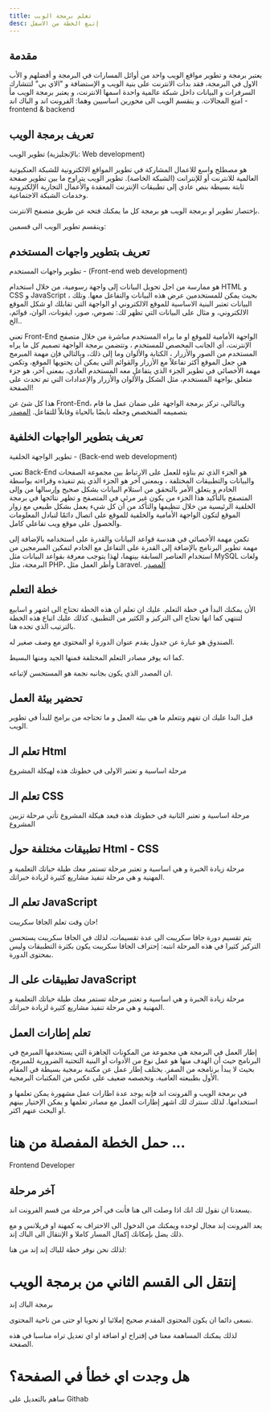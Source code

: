 ```yaml
---
title: تعلم برمجة الويب
desc: إتبع الخطة من الاسفل
---
```

## مقدمة
يعتبر برمجة و تطوير مواقع الويب واحد من أوائل المسارات في البرمجة و أفضلهم و الأب الاول في البرمجة، فقد بدأت الانترنت على بنية الويب و الإستضافة و "الاي بي" لتتشارك السرفرات و البيانات داخل شبكة عالمية واحدة اسمها الانترنت، و يعتبر برمجة الويب مأ امتع المجالات.
و ينقسم الويب الى محورين اساسيين وهما: الفرونت اند و الباك اند - frontend & backend

## تعريف برمجة الويب
تطوير الويب (بالإنجليزية: Web development) 

هو مصطلح واسع للاعمال المشاركة في تطوير المواقع الالكترونية للشبكة العنكبوتية العالمية للانترنت أو للإنترانت (الشبكة الخاصة).
تطوير الويب يتراوح ما بين تطوير صفحة ثابتة بسيطة بنص عادي إلى تطبيقات الإنترنت المعقدة والأعمال التجارية الإلكترونية وخدمات الشبكة الاجتماعية.

بإختصار تطوير او برمجة الويب هو برمجة كل ما يمكنك فتحه عن طريق متصفح الانترنت.

وينقسم تطوير الويب الى قسمين:


## تعريف بتطوير واجهات المستخدم
تطوير واجهات المستخدم - (Front-end web development)

هو ممارسة من اجل تحويل البيانات إلى واجهة رسومية، من خلال استخدام HTML و CSS و JavaScript ، بحيث يمكن للمستخدمين عرض هذه البيانات والتفاعل معها.
وتلك البيانات تعتبر البنية الاساسية للموقع الالكتروني او الواجهة التي تقابلك او شكل الموقع الالكتروني، و مثال على البيانات التي تظهر لك: نصوص، صور، ايقونات، الوان، قوائم، ..الخ

تعني Front-End الواجهة الأمامية للموقع او ما يراه المستخدم مباشرة من خلال متصفح الإنترنت، أي الجانب المخصص للمستخدم ، وتتضمن برمجة الواجهة تصميم كل ما يراه المستخدم من الصور والأزرار ، الكتابة والألوان وما إلى ذلك، وبالتالي فإن مهمة المبرمج هي جعل الموقع أكثر تفاعلاً مع الأزرار والقوائم التي يمكن أن يحتويها الموقع، وتكمن مهمة الأخصائي في تطوير الجزء الذي يتفاعل معه المستخدم العادي، بمعنى آخر، هو جزء متعلق بواجهة المستخدم، مثل الشكل والألوان والأزرار والإعدادات التي تم تحدث على الصفحة!

هذا كل شئ عن Front-End، وبالتالي، تركز برمجة الواجهة على ضمان عمل ما قام بتصميمه المتخصص وجعله نابضًا بالحياة وقابلاً للتفاعل. [المصدر](https://www.iraq-serv.com/front-end-vs-back-end/)

## تعريف بتطوير الواجهات الخلفية
تطوير الواجهة الخلفية - (Back-end web development)

تعني Back-End هو الجزء الذي تم بناؤه للعمل على الارتباط بين مجموعة الصفحات والبيانات والتطبيقات المختلفة ، وبمعنى آخر هو الجزء الذي يتم تنفيذه وقراءته بواسطة الخادم و يتعلق الأمر بالتحقق من استلام البيانات بشكل صحيح وإرسالها من وإلى المتصفح بالتأكيد هذا الجزء من يكون غير مرئي في المتصفح و تظهر نتائجها في برمجة الخلفية الرئيسية من خلال تنظيمها والتأكد من أن كل شيء يعمل بشكل طبيعي مع زوار الموقع لتكون الواجهة الأمامية والخلفية للموقع على اتصال دائمًا لتبادل المعلومات والحصول على موقع ويب تفاعلي كامل.

تكمن مهمة الأخصائي في هندسة قواعد البيانات والقدرة على استخدامه بالإضافة إلى مهمة تطوير البرنامج بالإضافة إلى القدرة على التفاعل مع الخادم لتمكين المبرمجين من استخدام العناصر السابقة بينهما، لهذا يتوجب معرفة بقواعد البيانات مثل MySQL ولغات البرمجة، مثل PHP، وأطر العمل مثل Laravel. [المصدر](https://www.iraq-serv.com/front-end-vs-back-end/)


## خطة التعلم
الأن يمكنك البدأ في خطة التعلم.
عليك ان تعلم ان هذه الخطة تحتاج الى اشهر و اسابيع لتنتهي كما انها تحتاج الى التركيز و الكثير من التطبيق، كذلك عليك اتباع هذه الخطة بالترتيب الذي تجده هنا.

<Note>
الصندوق هو عبارة عن جدول يقدم عنوان الدورة او المحتوى مع وصف صغير له.

كما انه يوفر مصادر التعلم المختلفة فمنها الجيد ومنها البسيط.

ان المصدر الذي يكون بجانبه نجمة هو المستحسن لإتباعه.

</Note>

## تحضير بيئة العمل
قبل البدا عليك ان تفهم وتتعلم ما هي بيئة العمل و ما تحتاجه من برامج للبدأ في تطوير الويب.

<WebWorkEnvironment></WebWorkEnvironment>

## تعلم الـ Html
مرحلة اساسية و تعتبر الاولى في خطوتك هذه لهيكلة المشروع

<LearnHtml></LearnHtml>

## تعلم الـ CSS
مرحلة اساسية و تعتبر الثانية في خطوتك هذه فبعد هيكلة المشروع تأتي مرحلة تزيين المشروع

<LearnCss></LearnCss>

## تطبيقات مختلفة حول Html - CSS
مرحلة زيادة الخبرة و هي اساسية و تعتبر مرحلة تستمر معك طيلة حياتك التعلمية و المهنية و هي مرحلة تنفيذ مشاريع كثيرة لزيادة خبراتك.

<AppsHtmlCss></AppsHtmlCss>

## تعلم الـ JavaScript
حان وقت تعلم الجافا سكريبت!

<Note>
  يتم تقسيم دورة جافا سكريبت الى عدة تقسيمات، لذلك في الجافا سكريبت يستحسن التركيز كثيرا في هذه المرحلة
</Note>

<Alert>
  انتبه: إحتراف الجافا سكريبت يكون بكثرة التطبيقات وليس بمحتوى الدورة.
</Alert>

<LearnJavaScript></LearnJavaScript>

## تطبيقات على الـ JavaScript
مرحلة زيادة الخبرة و هي اساسية و تعتبر مرحلة تستمر معك طيلة حياتك التعلمية و المهنية و هي مرحلة تنفيذ مشاريع كثيرة لزيادة خبراتك.

<AppsJavaScript></AppsJavaScript>

## تعلم إطارات العمل
إطار العمل في البرمجة هي مجموعة من المكونات الجاهزة التي يستخدمها المبرمج في البرنامج حيث أن الهدف منها هو عمل نوع من الأدوات أو البنية التحتية الضرورية للمبرمج، بحيث لا يبدأ برنامجه من الصفر. يختلف إطار عمل عن مكتبة برمجية بسيطة في المقام الأول بطبيعته العامية، وتخصصه ضعيف على عكس من المكتبات البرمجية. 

<Note>
في برمجة الويب و الفرونت اند فإنه يوجد عدة اطارات عمل مشهورة يمكن تعلمها و استخدامها.
لذلك سنترك لك اشهر إطارات العمل مع مصادر تعلمها و يمكن الإختيار بينهم او البحث عنهم اكثر.
</Note>

<LearnBootstrap></LearnBootstrap>

<LearnFramework></LearnFramework>

<ToLink link="https://roadmap.sh/frontend">

# حمل الخطة المفصلة من هنا ...
 Frontend Developer

</ToLink>

## آخر مرحلة

يسعدنا ان نقول لك انك اذا وصلت الى هنا فأنت في آخر مرحلة من قسم الفرونت اند.

يعد الفرونت إند مجال لوحده ويمكنك من الدخول الى الاحتراف به كمهنة او فريلانس و مع ذلك يضل بإمكانك إكمال المسار كاملا و الإنتقال الى الباك إند.

لذلك نحن نوفر خطة للباك إند إند من هنا:

<ToNext link="/programming/learn_web_back">

# إنتقل الى القسم الثاني من برمجة الويب
 برمجة الباك إند

</ToNext>

<Note>

نسعى دائما ان يكون المحتوى المقدم صحيح إملائيا او نحويا او حتى من ناحية المحتوى.

لذلك يمكنك المساهمة معنا في إقتراح او اضافة او اي تعديل تراه مناسبا في هذه الصفحة.

</Note>

<ToLink link="https://github.com/marj3i/marj3i.github.io/blob/main/content/programming/learn_web_front.md">

# هل وجدت اي خطأ في الصفحة؟

 ساهم بالتعديل على Githab

</ToLink>